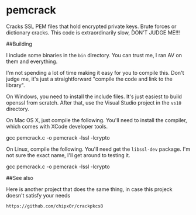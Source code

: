 # pemcrack
Cracks SSL PEM files that hold encrypted private keys. Brute forces or dictionary cracks. This code is extraordinarily slow, DON'T JUDGE ME!!!

##Building

I include some binaries in the `bin` directory. You can trust me, I ran AV
on them and everything.

I'm not spending a lot of time making it easy for you to compile this. Don't
judge me, it's just a straightforward "compile the code and link to the library".

On Windows, you need to install the include files. It's just easiest to build
openssl from scratch. After that, use the Visual Studio project in the `vs10` directory.

On Mac OS X, just compile the following. You'll need to install the compiler,
which comes with XCode developer tools.

  gcc pemcrack.c -o pemcrack -lssl -lcrypto

On Linux, compile the following. You'll need get the `libssl-dev` package. I'm 
not sure the exact name, I'll get around to testing it.

  gcc pemcrack.c -o pemcrack -lssl -lcrypto
  
##See also

Here is another project that does the same thing, in case this projeck doesn't 
satisfy your needs

  ``https://github.com/chipx0r/crackpkcs8``
  
